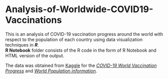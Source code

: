 # Analysis-of-Worldwide-COVID19-Vaccinations
This is an analysis of COVID-19 vaccination progress around the world with respect to the population of each country using data visualization techniques in ***R***. </br>
**R Notebook** folder consists of the R code in the form of R Notebook and HTML version of the output.

The data was obtained from [Kaggle](https://www.kaggle.com/) for the [*COVID-19 World Vaccination Progress*](https://www.kaggle.com/gpreda/covid-world-vaccination-progress) and [*World Population information*](https://www.kaggle.com/dikshabhati2002/world-population).


